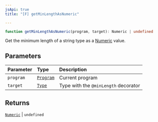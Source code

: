 ```yaml
---
jsApi: true
title: "[F] getMinLengthAsNumeric"

---
```

```ts
function getMinLengthAsNumeric(program, target): Numeric | undefined
```

Get the minimum length of a string type as a [Numeric](Numeric.md) value.

## Parameters

| Parameter | Type | Description |
| :------ | :------ | :------ |
| `program` | [`Program`](../interfaces/Program.md) | Current program |
| `target` | [`Type`](../type-aliases/Type.md) | Type with the `@minLength` decorator |

## Returns

[`Numeric`](../interfaces/Numeric.md) \| `undefined`
